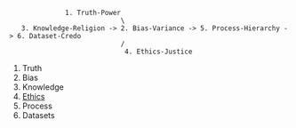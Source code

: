 ```
              1. Truth-Power
                            \
   3. Knowledge-Religion -> 2. Bias-Variance -> 5. Process-Hierarchy -> 6. Dataset-Credo
                            /
                             4. Ethics-Justice
```

1. Truth
2. Bias
3. Knowledge
4. [Ethics](https://chomsky.info/1971xxxx/)
5. Process  
6. Datasets
